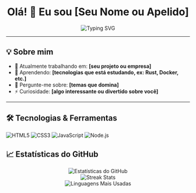 <h1 align="center">Olá! 👋 Eu sou [Seu Nome ou Apelido]</h1>

<p align="center">
  <img src="https://readme-typing-svg.demolab.com?font=Fira+Code&pause=1000&center=true&vCenter=true&width=435&lines=Desenvolvedor+Full-Stack;Apaixonado+por+Tecnologia;Sempre+aprendendo+coisas+novas" alt="Typing SVG" />
</p>

---

## 💡 Sobre mim

- 🔭 Atualmente trabalhando em: **[seu projeto ou empresa]**
- 🌱 Aprendendo: **[tecnologias que está estudando, ex: Rust, Docker, etc.]**
- 💬 Pergunte-me sobre: **[temas que domina]**
- ⚡ Curiosidade: **[algo interessante ou divertido sobre você]**

---

## 🛠️ Tecnologias & Ferramentas

![HTML5](https://img.shields.io/badge/-HTML5-E34F26?logo=html5&logoColor=white&style=flat)
![CSS3](https://img.shields.io/badge/-CSS3-1572B6?logo=css3&logoColor=white&style=flat)
![JavaScript](https://img.shields.io/badge/-JavaScript-F7DF1E?logo=javascript&logoColor=black&style=flat)
![Node.js](https://img.shie)

## 📈 Estatísticas do GitHub

<div align="center">

![Estatísticas do GitHub](https://github-readme-stats.vercel.app/api?username=SEU_USUARIO&show_icons=true&theme=github_dark&count_private=true&hide_border=true&include_all_commits=true)
<br />
![Streak Stats](https://github-readme-streak-stats.herokuapp.com/?user=SEU_USUARIO&theme=github-dark&hide_border=true)
<br />
![Linguagens Mais Usadas](https://github-readme-stats.vercel.app/api/top-langs/?username=SEU_USUARIO&layout=compact&theme=github_dark&hide_border=true)

</div>
